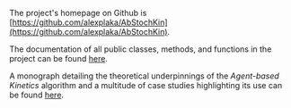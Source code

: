 The project's homepage on Github is [https://github.com/alexplaka/AbStochKin](https://github.com/alexplaka/AbStochKin).

The documentation of all public classes, methods, and functions in the project 
can be found [here](abstochkin/index.html). 

A monograph detailing the theoretical underpinnings of the *Agent-based Kinetics* 
algorithm and a multitude of case studies highlighting its use can be found 
[here](Agent-basedKinetics_monograph.pdf).